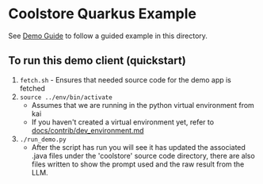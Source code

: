 # Coolstore Quarkus Example

See [Demo Guide](./demo.md) to follow a guided example in this directory.

## To run this demo client (quickstart)

1. `fetch.sh` - Ensures that needed source code for the demo app is fetched
1. `source ../env/bin/activate`
   - Assumes that we are running in the python virtual environment from kai
   - If you haven't created a virtual environment yet, refer to [docs/contrib/dev_environment.md](/docs/contrib/dev_environment.md)
1. `./run_demo.py`
   - After the script has run you will see it has updated the associated .java files under the 'coolstore' source code directory, there are also files written to show the prompt used and the raw result from the LLM.
